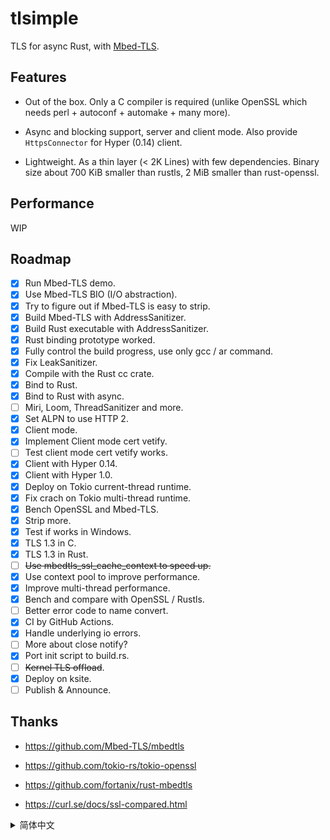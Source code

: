 # tlsimple

TLS for async Rust, with [Mbed-TLS](https://github.com/Mbed-TLS/mbedtls).

## Features

- Out of the box. Only a C compiler is required (unlike OpenSSL which needs perl + autoconf + automake + many more).

- Async and blocking support, server and client mode. Also provide `HttpsConnector` for Hyper (0.14) client.

- Lightweight. As a thin layer (< 2K Lines) with few dependencies. Binary size about 700 KiB smaller than rustls, 2 MiB smaller than rust-openssl.

## Performance

WIP

## Roadmap

- [x] Run Mbed-TLS demo.
- [x] Use Mbed-TLS BIO (I/O abstraction).
- [x] Try to figure out if Mbed-TLS is easy to strip.
- [x] Build Mbed-TLS with AddressSanitizer.
- [x] Build Rust executable with AddressSanitizer.
- [x] Rust binding prototype worked.
- [x] Fully control the build progress, use only gcc / ar command.
- [x] Fix LeakSanitizer.
- [x] Compile with the Rust cc crate.
- [x] Bind to Rust.
- [x] Bind to Rust with async.
- [ ] Miri, Loom, ThreadSanitizer and more.
- [x] Set ALPN to use HTTP 2.
- [x] Client mode.
- [x] Implement Client mode cert vetify.
- [ ] Test client mode cert vetify works.
- [x] Client with Hyper 0.14.
- [x] Client with Hyper 1.0.
- [x] Deploy on Tokio current-thread runtime.
- [x] Fix crach on Tokio multi-thread runtime.
- [x] Bench OpenSSL and Mbed-TLS.
- [x] Strip more.
- [x] Test if works in Windows.
- [x] TLS 1.3 in C.
- [x] TLS 1.3 in Rust.
- [ ] ~~Use mbedtls_ssl_cache_context to speed up.~~
- [x] Use context pool to improve performance.
- [x] Improve multi-thread performance.
- [x] Bench and compare with OpenSSL / Rustls.
- [ ] Better error code to name convert.
- [x] CI by GitHub Actions.
- [x] Handle underlying io errors.
- [ ] More about close notify?
- [x] Port init script to build.rs.
- [ ] ~~Kernel TLS offload~~.
- [x] Deploy on ksite.
- [ ] Publish & Announce.

## Thanks

- https://github.com/Mbed-TLS/mbedtls

- https://github.com/tokio-rs/tokio-openssl

- https://github.com/fortanix/rust-mbedtls

- https://curl.se/docs/ssl-compared.html

<!--

tlsimple (174 deps)  =  5783792 Aug 17 19:52 ksite
rustls (183 deps)    =  6479280 Aug 17 20:10 ksite

./bombardier -a -d 4s -c 96 https://127.0.0.1:9304/

https://frippery.org/files/busybox/busybox-w32-FRP-5181-g5c1a3b00e.exe

https://github.com/rmyorston/busybox-w32

https://github.com/monoio-rs/monoio-tls

https://github.com/Mbed-TLS/mbedtls/pull/5969

https://openwrt.org/releases/23.05/notes-23.05.0-rc2#switch_from_wolfssl_to_mbedtls_as_default

https://dev.mysql.com/blog-archive/mysql-is-openssl-only-now/

https://curl.se/docs/ssl-compared.html

https://wiki.mozilla.org/Security/Server_Side_TLS

https://github.com/rust-lang/cc-rs/issues/242

https://www.wolfssl.com/documentation/manuals/wolfssl/chapter02.html

https://doc.rust-lang.org/cargo/reference/manifest.html#the-exclude-and-include-fields

https://mbed-tls.readthedocs.io/projects/api/en/development/api/file/net__sockets_8h/#net__sockets_8h_1a4841afd0e14f1fd44b82c3a850961ab7

https://github.com/Mbed-TLS/mbedtls/tree/development/programs/ssl

https://github.com/Mbed-TLS/mbedtls/blob/963513dba56991e2c741290841e2f33b9398ea52/programs/ssl/ssl_server2.c#L2855

https://github.com/Mbed-TLS/mbedtls/blob/development/programs/ssl/mini_client.c

https://github.com/sfackler/hyper-openssl/blob/master/src/lib.rs

https://mbed-tls.readthedocs.io/projects/api/en/development/api/file/x509__crt_8h/#:~:text=int%20mbedtls_x509_crt_verify(mbedtls_x509_crt

https://github.com/travis-ci/travis-ci/issues/4704#issuecomment-348435959

-->

<details>
<summary>简体中文</summary>

> tlsimple

为 Rust 提供轻巧的 TLS 支持，基于 [Mbed-TLS](https://github.com/Mbed-TLS/mbedtls)。

## 特性

- 支持异步与同步，服务端与客户端模式。同时为 Hyper 客户端提供 `HttpsConnector`。

> 翻译仍在进行中...

</details>
